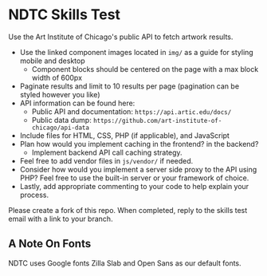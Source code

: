 # NDTC Skills Test 

Use the Art Institute of Chicago's public API to fetch artwork results.

- Use the linked component images located in `img/` as a guide for styling mobile and desktop
  - Component blocks should be centered on the page with a max block width of 600px
- Paginate results and limit to 10 results per page (pagination can be styled however you like)
- API information can be found here: 
  - Public API and documentation: `https://api.artic.edu/docs/`
  - Public data dump: `https://github.com/art-institute-of-chicago/api-data`
- Include files for HTML, CSS, PHP (if applicable), and JavaScript
- Plan how would you implement caching in the frontend? in the backend?
  - Implement backend API call caching strategy.
- Feel free to add vendor files in `js/vendor/` if needed.
- Consider how would you implement a server side proxy to the API using PHP? Feel free to use the built-in server or your framework of choice.
- Lastly, add appropriate commenting to your code to help explain your process.

Please create a fork of this repo. When completed, reply to the skills test email with a link to your branch.


## A Note On Fonts
NDTC uses Google fonts Zilla Slab and Open Sans as our default fonts. 
